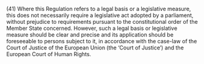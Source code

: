 

(41) Where this Regulation refers to a legal basis or a legislative measure, this does not necessarily require a legislative act adopted by a parliament, without prejudice to requirements pursuant to the constitutional order of the Member State concerned. However, such a legal basis or legislative measure should be clear and precise and its application should be foreseeable to persons subject to it, in accordance with the case-law of the Court of Justice of the European Union (the ‘Court of Justice’) and the European Court of Human Rights.
